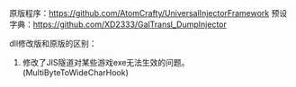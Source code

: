 原版程序：https://github.com/AtomCrafty/UniversalInjectorFramework
预设字典：https://github.com/XD2333/GalTransl_DumpInjector

dll修改版和原版的区别：
1. 修改了JIS隧道对某些游戏exe无法生效的问题。(MultiByteToWideCharHook)